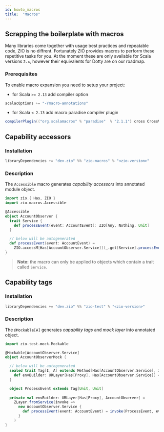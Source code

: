 ```yaml
---
id: howto_macros
title:  "Macros"
---
```


## Scrapping the boilerplate with macros

Many libraries come together with usage best practices and repeatable code, ZIO is no diffrent. Fortunately ZIO provides macros
to perform these repetitive tasks for you. At the moment these are only available for Scala versions `2.x`, however their equivalents
for Dotty are on our roadmap.

### Prerequisites

To enable macro expansion you need to setup your project:

- for Scala `>= 2.13` add compiler option

```scala
scalacOptions += "-Ymacro-annotations"
```

- for Scala `< 2.13` add macro paradise compiler plugin

```scala
compilerPlugin(("org.scalamacros" % "paradise"  % "2.1.1") cross CrossVersion.full)
```

## Capability accessors

### Installation

```scala
libraryDependencies += "dev.zio" %% "zio-macros" % "<zio-version>"
```

### Description

The `Accessible` macro generates _capability accessors_ into annotated module object.

```scala
import zio.{ Has, ZIO }
import zio.macros.Accessible

@Accessible
object AccountObserver {
  trait Service {
    def processEvent(event: AccountEvent): ZIO[Any, Nothing, Unit]
  }

  // below will be autogenerated
  def processEvent(event: AccountEvent) =
    ZIO.accessM[Has[AccountObserver.Service]](_.get[Service].processEvent(event))
}
```

> **Note:** the macro can only be applied to objects which contain a trait called `Service`.


## Capability tags

### Installation

```scala
libraryDependencies += "dev.zio" %% "zio-test" % "<zio-version>"
```

### Description

The `@Mockable[A]` generates _capability tags_ and _mock layer_ into annotated object.

```scala
import zio.test.mock.Mockable

@Mockable[AccountObserver.Service]
object AccountObserverMock {

  // below will be autogenerated
  sealed trait Tag[I, A] extends Method[Has[AccountObserver.Service], I, A] {
    def envBuilder: URLayer[Has[Proxy], Has[AccountObserver.Service]] = ???
  }

  object ProcessEvent extends Tag[Unit, Unit]
  
  private val envBuilder: URLayer[Has[Proxy], AccountObserver] =
    ZLayer.fromService(invoke =>
      new AccountObserver.Service {
        def processEvent(event: AccountEvent) = invoke(ProcessEvent, event)
      }
    )
}
```
